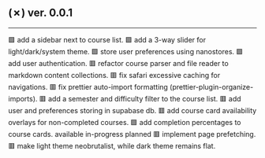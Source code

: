 ## (✗) ver. 0.0.1
-----------------
  🟩 add a sidebar next to course list.
  🟩 add a 3-way slider for light/dark/system theme.
  🟩 store user preferences using nanostores.
  🟩 add user authentication.
  🟥 refactor course parser and file reader to markdown content collections.
  🟥 fix safari excessive caching for navigations.
  🟥 fix prettier auto-import formatting (prettier-plugin-organize-imports).
  🟥 add a semester and difficulty filter to the course list.
  🟥 add user and preferences storing in supabase db.
  🟥 add course card availability overlays for non-completed courses.
  🟩 add completion percentages to course cards.
     available
     in-progress
     planned
  🟥 implement page prefetching.
  🟥 make light theme neobrutalist, while dark theme remains flat.
